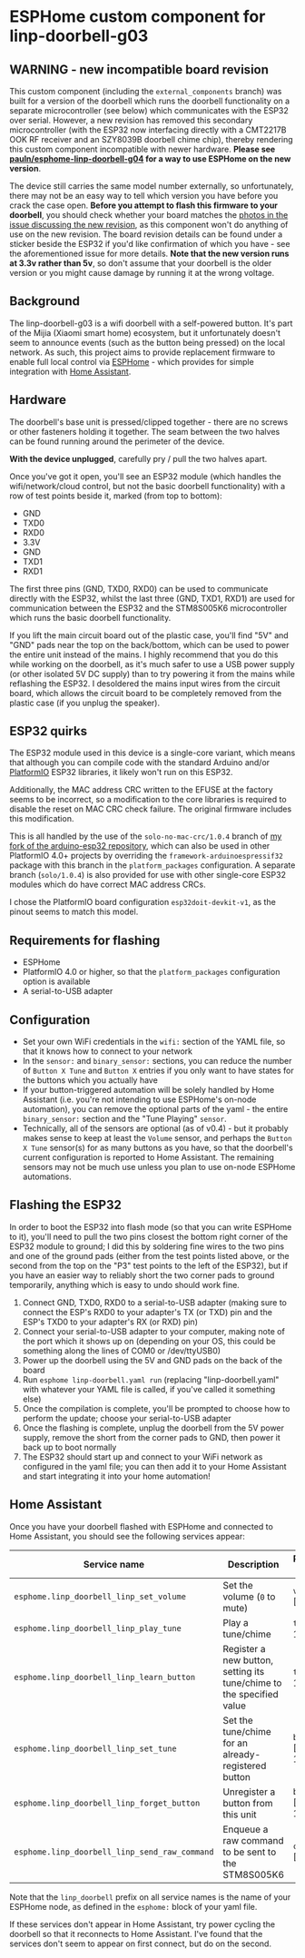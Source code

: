 # ESPHome custom component for linp-doorbell-g03

## WARNING - new incompatible board revision
This custom component (including the `external_components` branch) was built for a version of the doorbell which runs the doorbell functionality on a separate microcontroller (see below) which communicates with the ESP32 over serial.  However, a new revision has removed this secondary microcontroller (with the ESP32 now interfacing directly with a CMT2217B OOK RF receiver and an SZY8039B doorbell chime chip), thereby rendering this custom component incompatible with newer hardware.  **Please see [pauln/esphome-linp-doorbell-g04](https://github.com/pauln/esphome-linp-doorbell-g04) for a way to use ESPHome on the new version**.

The device still carries the same model number externally, so unfortunately, there may not be an easy way to tell which version you have before you crack the case open.  **Before you attempt to flash this firmware to your doorbell**, you should check whether your board matches the [photos in the issue discussing the new revision](https://github.com/pauln/esphome-linp-doorbell-g03/issues/23#issuecomment-984352857), as this component won't do anything of use on the new revision.  The board revision details can be found under a sticker beside the ESP32 if you'd like confirmation of which you have - see the aforementioned issue for more details.  **Note that the new version runs at 3.3v rather than 5v**, so don't assume that your doorbell is the older version or you might cause damage by running it at the wrong voltage.

## Background
The linp-doorbell-g03 is a wifi doorbell with a self-powered button.  It's part of the Mijia (Xiaomi smart home) ecosystem, but it unfortunately doesn't seem to announce events (such as the button being pressed) on the local network.  As such, this project aims to provide replacement firmware to enable full local control via [ESPHome](https://esphome.io/) - which provides for simple integration with [Home Assistant](https://www.home-assistant.io/).

## Hardware
The doorbell's base unit is pressed/clipped together - there are no screws or other fasteners holding it together.  The seam between the two halves can be found running around the perimeter of the device.

**With the device unplugged**, carefully pry / pull the two halves apart.

Once you've got it open, you'll see an ESP32 module (which handles the wifi/network/cloud control, but not the basic doorbell functionality) with a row of test points beside it, marked (from top to bottom):
- GND
- TXD0
- RXD0
- 3.3V
- GND
- TXD1
- RXD1

The first three pins (GND, TXD0, RXD0) can be used to communicate directly with the ESP32, whilst the last three (GND, TXD1, RXD1) are used for communication between the ESP32 and the STM8S005K6 microcontroller which runs the basic doorbell functionality.

If you lift the main circuit board out of the plastic case, you'll find "5V" and "GND" pads near the top on the back/bottom, which can be used to power the entire unit instead of the mains.  I highly recommend that you do this while working on the doorbell, as it's much safer to use a USB power supply (or other isolated 5V DC supply) than to try powering it from the mains while reflashing the ESP32.  I desoldered the mains input wires from the circuit board, which allows the circuit board to be completely removed from the plastic case (if you unplug the speaker).

## ESP32 quirks
The ESP32 module used in this device is a single-core variant, which means that although you can compile code with the standard Arduino and/or [PlatformIO](https://platformio.org/) ESP32 libraries, it likely won't run on this ESP32.

Additionally, the MAC address CRC written to the EFUSE at the factory seems to be incorrect, so a modification to the core libraries is required to disable the reset on MAC CRC check failure.  The original firmware includes this modification.

This is all handled by the use of the `solo-no-mac-crc/1.0.4` branch of [my fork of the arduino-esp32 repository](https://github.com/pauln/arduino-esp32), which can also be used in other PlatformIO 4.0+ projects by overriding the `framework-arduinoespressif32` package with this branch in the `platform_packages` configuration.  A separate branch (`solo/1.0.4`) is also provided for use with other single-core ESP32 modules which do have correct MAC address CRCs.

I chose the PlatformIO board configuration `esp32doit-devkit-v1`, as the pinout seems to match this model.

## Requirements for flashing
- ESPHome
- PlatformIO 4.0 or higher, so that the `platform_packages` configuration option is available
- A serial-to-USB adapter

## Configuration
- Set your own WiFi credentials in the `wifi:` section of the YAML file, so that it knows how to connect to your network
- In the `sensor:` and `binary_sensor:` sections, you can reduce the number of `Button X Tune` and `Button X` entries if you only want to have states for the buttons which you actually have
- If your button-triggered automation will be solely handled by Home Assistant (i.e. you're not intending to use ESPHome's on-node automation), you can remove the optional parts of the yaml - the entire `binary_sensor:` section and the "Tune Playing" `sensor`.
- Technically, all of the sensors are optional (as of v0.4) - but it probably makes sense to keep at least the `Volume` sensor, and perhaps the `Button X Tune` sensor(s) for as many buttons as you have, so that the doorbell's current configuration is reported to Home Assistant.  The remaining sensors may not be much use unless you plan to use on-node ESPHome automations.

## Flashing the ESP32
In order to boot the ESP32 into flash mode (so that you can write ESPHome to it), you'll need to pull the two pins closest the bottom right corner of the ESP32 module to ground; I did this by soldering fine wires to the two pins and one of the ground pads (either from the test points listed above, or the second from the top on the "P3" test points to the left of the ESP32), but if you have an easier way to reliably short the two corner pads to ground temporarily, anything which is easy to undo should work fine.

1. Connect GND, TXD0, RXD0 to a serial-to-USB adapter (making sure to connect the ESP's RXD0 to your adapter's TX (or TXD) pin and the ESP's TXD0 to your adapter's RX (or RXD) pin)
2. Connect your serial-to-USB adapter to your computer, making note of the port which it shows up on (depending on your OS, this could be something along the lines of COM0 or /dev/ttyUSB0)
3. Power up the doorbell using the 5V and GND pads on the back of the board
4. Run `esphome linp-doorbell.yaml run` (replacing "linp-doorbell.yaml" with whatever your YAML file is called, if you've called it something else)
5. Once the compilation is complete, you'll be prompted to choose how to perform the update; choose your serial-to-USB adapter
6. Once the flashing is complete, unplug the doorbell from the 5V power supply, remove the short from the corner pads to GND, then power it back up to boot normally
7. The ESP32 should start up and connect to your WiFi network as configured in the yaml file; you can then add it to your Home Assistant and start integrating it into your home automation!

## Home Assistant
Once you have your doorbell flashed with ESPHome and connected to Home Assistant, you should see the following services appear:

| Service name  | Description | Parameter 1 | Parameter 2 |
| ------------- | ----------- | ----------- | ----------- |
| `esphome.linp_doorbell_linp_set_volume` | Set the volume (`0` to mute) | `volume` \[int, 0-4]  |  |
| `esphome.linp_doorbell_linp_play_tune` | Play a tune/chime | `tune` \[int, 1-36]  |  |
| `esphome.linp_doorbell_linp_learn_button` | Register a new button, setting its tune/chime to the specified value | `tune` \[int, 1-36]  |  |
| `esphome.linp_doorbell_linp_set_tune` | Set the tune/chime for an already-registered button | `button` \[int, 1-10]  | `tune` \[int, 1-36] |
| `esphome.linp_doorbell_linp_forget_button` | Unregister a button from this unit | `button` \[int, 1-10]  |  |
| `esphome.linp_doorbell_linp_send_raw_command` | Enqueue a raw command to be sent to the STM8S005K6 | `command` \[string]  |  |

Note that the `linp_doorbell` prefix on all service names is the name of your ESPHome node, as defined in the `esphome:` block of your yaml file.

If these services don't appear in Home Assistant, try power cycling the doorbell so that it reconnects to Home Assistant.  I've found that the services don't seem to appear on first connect, but do on the second.
